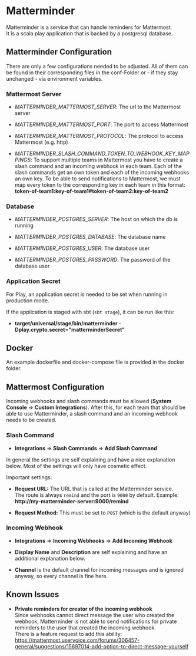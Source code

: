 # Matterminder

Matterminder is a service that can handle reminders for Mattermost.  
It is a scala play application that is backed by a postgresql database.

## Matterminder Configuration

There are only a few configurations needed to be adjusted.
All of them can be found in their corresponding files in the conf-Folder or - if they stay unchanged - via environment variables. 

### Mattermost Server

- *MATTERMINDER_MATTERMOST_SERVER*: The url to the Mattermost server

- *MATTERMINDER_MATTERMOST_PORT*: The port to access Mattermost

- *MATTERMINDER_MATTERMOST_PROTOCOL*: The protocol to access Mattermost (e.g. http)

- *MATTERMINDER_SLASH_COMMAND_TOKEN_TO_WEBHOOK_KEY_MAPPINGS*: To support multiple teams in Mattermost you have to create a slash command and an incoming webhook in each team. Each of the slash commands get an own token and each of the incoming webhooks an own key. To be able to send notifications to Mattermost, we must map every token to the corresponding key in each team in this format:  
  **token-of-team1:key-of-team1#token-of-team2:key-of-team2**

### Database

- *MATTERMINDER_POSTGRES_SERVER*: The host on which the db is running

- *MATTERMINDER_POSTGRES_DATABASE*: The database name

- *MATTERMINDER_POSTGRES_USER*: The database user

- *MATTERMINDER_POSTGRES_PASSWORD*: The password of the database user

### Application Secret

For Play, an application secret is needed to be set when running in production mode.

If the application is staged with sbt (```sbt stage```), it can be run like this:  
- **target/universal/stage/bin/matterminder -Dplay.crypto.secret="matterminderSecret"**

## Docker

An example dockerfile and docker-compose file is provided in the docker folder. 

## Mattermost Configuration

Incoming webhooks and slash commands must be allowed (**System Console** => **Custom Integrations**).
After this, for each team that should be able to use Matterminder, a slash command and an incoming webhook needs to be created.

### Slash Command

- **Integrations** => **Slash Commands** => **Add Slash Command**

In general the settings are self explaining and have a nice explanation below. 
Most of the settings will only have cosmetic effect.

Important settings:

- **Request URL:** The URL that is called at the Matterminder service.  
The route is always ```remind``` and the port is ```9000``` by default. Example: **http://my-matterminder-server:9000/remind**

- **Request Method:** This must be set to ```POST``` (which is the default anyway)
 

### Incoming Webhook

- **Integrations** => **Incoming Webhooks** => **Add Incoming Webhook**

- **Display Name** and **Description** are self explaining and have an additional explanation below.  
- **Channel** is the default channel for incoming messages and is ignored anyway, so every channel is fine here.


## Known Issues

- **Private reminders for creator of the incoming webhook**  
Since webhooks cannot direct message the user who created the webhook, Matterminder is not able to send notifications for private reminders to the user that created the incoming webhook.  
There is a feature request to add this ability: https://mattermost.uservoice.com/forums/306457-general/suggestions/15697014-add-option-to-direct-message-yourself 